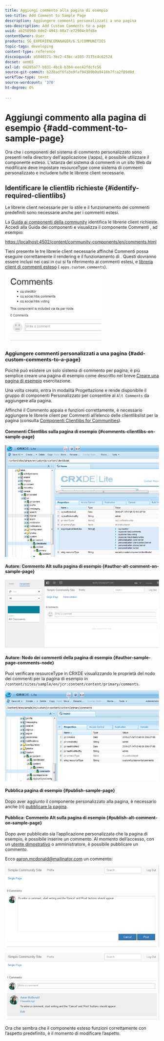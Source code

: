 ```yaml
---
title: Aggiungi commento alla pagina di esempio
seo-title: Add Comment to Sample Page
description: Aggiungere commenti personalizzati a una pagina
seo-description: Add Custom Comments to a page
uuid: ab258960-6de2-4943-80a7-e72904c0fd8e
contentOwner: User
products: SG_EXPERIENCEMANAGER/6.5/COMMUNITIES
topic-tags: developing
content-type: reference
discoiquuid: a5040371-3bc2-43bc-a103-7175c4c6252d
docset: aem65
exl-id: d4295a77-b931-4bc8-b3b4-eec42fdcfc56
source-git-commit: b220adf6fa3e9faf94389b9a9416b7fca2f89d9d
workflow-type: tm+mt
source-wordcount: '370'
ht-degree: 0%

---
```


# Aggiungi commento alla pagina di esempio  {#add-comment-to-sample-page}

Ora che i componenti del sistema di commento personalizzato sono presenti nella directory dell&#39;applicazione (/apps), è possibile utilizzare il componente esteso. L&#39;istanza del sistema di commenti in un sito Web da modificare deve impostare resourceType come sistema di commenti personalizzato e includere tutte le librerie client necessarie.

## Identificare le clientlib richieste {#identify-required-clientlibs}

Le librerie client necessarie per lo stile e il funzionamento dei commenti predefiniti sono necessarie anche per i commenti estesi.

La [Guida ai componenti della community](/help/communities/components-guide.md) identifica le librerie client richieste. Accedi alla Guida dei componenti e visualizza il componente Commenti , ad esempio:

[https://localhost:4502/content/community-components/en/comments.html](https://localhost:4502/content/community-components/en/comments.html)

Tieni presente le tre librerie client necessarie affinché Commenti possa eseguire correttamente il rendering e il funzionamento di . Questi dovranno essere inclusi nei casi in cui si fa riferimento ai commenti estesi, e [libreria client di commenti esteso](/help/communities/extend-create-components.md#create-a-client-library-folder) ( `apps.custom.comments`).

![comments-component1](assets/comments-component1.png)

### Aggiungere commenti personalizzati a una pagina {#add-custom-comments-to-a-page}

Poiché può esistere un solo sistema di commento per pagina, è più semplice creare una pagina di esempio come descritto nel breve [Creare una pagina di esempio](/help/communities/create-sample-page.md) esercitazione.

Una volta creato, entra in modalità Progettazione e rende disponibile il gruppo di componenti Personalizzato per consentire al `Alt Comments` da aggiungere alla pagina.

Affinché il Commento appaia e funzioni correttamente, è necessario aggiungere le librerie client per Commenti all’elenco delle clientlibslist per la pagina (consulta [Componenti Clientlibs for Communities](/help/communities/clientlibs.md)).

#### Commenti Clientlibs sulla pagina di esempio {#comments-clientlibs-on-sample-page}

![comments-clientlibs-crxde](assets/comments-clientlibs-crxde.png)

#### Autore: Commento Alt sulla pagina di esempio {#author-alt-comment-on-sample-page}

![alt-comment](assets/alt-comment.png)

#### Autore: Nodo dei commenti della pagina di esempio {#author-sample-page-comments-node}

Puoi verificare resourceType in CRXDE visualizzando le proprietà del nodo dei commenti per la pagina di esempio in `/content/sites/sample/en/jcr:content/content/primary/comments`.

![verify-comment-crxde](assets/verify-comment-crxde.png)

#### Pubblica pagina di esempio {#publish-sample-page}

Dopo aver aggiunto il componente personalizzato alla pagina, è necessario anche (ri) [pubblicare la pagina](/help/communities/sites-console.md#publishing-the-site).

#### Pubblica: Commento Alt sulla pagina di esempio {#publish-alt-comment-on-sample-page}

Dopo aver pubblicato sia l’applicazione personalizzata che la pagina di esempio, è possibile inserire un commento. Al momento dell’accesso, con un [utente dimostrativo](/help/communities/tutorials.md#demo-users) o amministratore, è possibile pubblicare un commento.

Ecco aaron.mcdonald@mailinator.com un commento:

![publish-alt-comment](assets/publish-alt-comment.png)

![publish-alt-comment1](assets/publish-alt-comment1.png)

Ora che sembra che il componente esteso funzioni correttamente con l’aspetto predefinito, è il momento di modificare l’aspetto.
